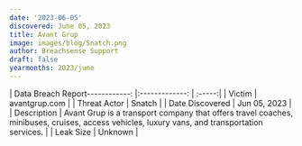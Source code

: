 ```yaml
---
date: '2023-06-05'
discovered: June 05, 2023
title: Avant Grup
image: images/blog/Snatch.png
author: Breachsense Support
draft: false
yearmonths: 2023/june
---
```


| Data Breach Report------------:     |:-------------:    | :-----:|
| Victim      | avantgrup.com      | 
| Threat Actor      | Snatch     | 
| Date Discovered      | Jun 05, 2023      | 
| Description      | Avant Grup is a transport company that offers travel coaches, minibuses, cruises, access vehicles, luxury vans, and transportation services.      | 
| Leak Size      | Unknown      | 

